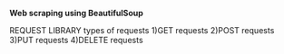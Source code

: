 **Web scraping using BeautifulSoup**

REQUEST LIBRARY
types of requests
1)GET requests
2)POST requests
3)PUT requests
4)DELETE requests
